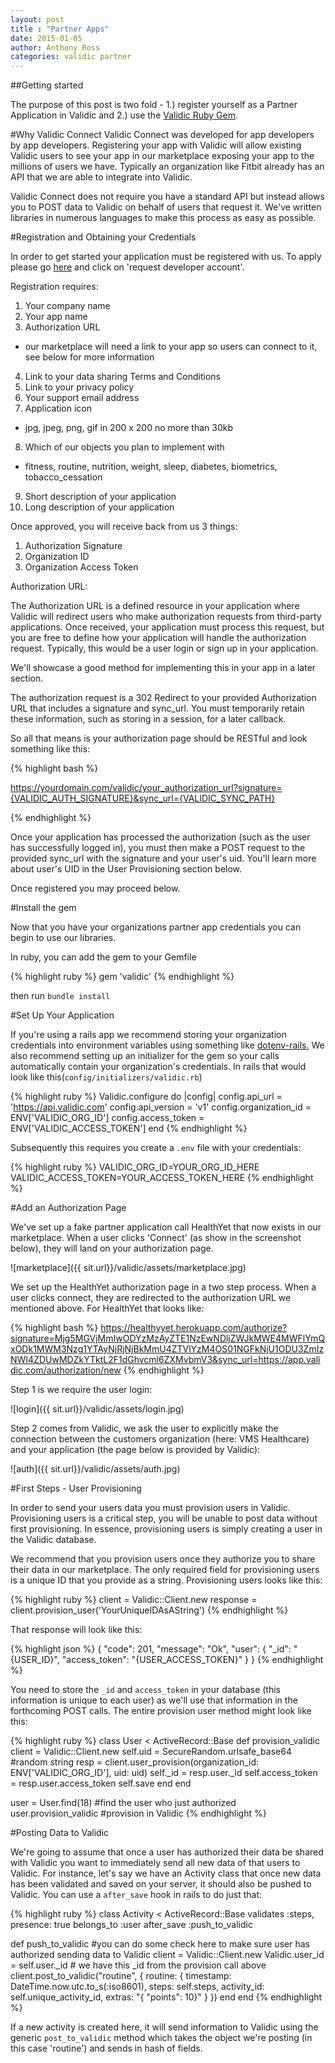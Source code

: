 ```yaml
---
layout: post
title : "Partner Apps"
date: 2015-01-05
author: Anthony Ross
categories: validic partner
---
```


##Getting started

The purpose of this post is two fold - 1.)  register yourself as a Partner Application in Validic and 2.) use the [Validic Ruby Gem](https://github.com/validic/validic).

#Why Validic Connect
Validic Connect was developed for app developers by app developers.  Registering your app with Validic will allow existing Validic users to see your app in our marketplace exposing your app to the millions of users we have.  Typically an organization like Fitbit already has an API that we are able to integrate into Validic.

Validic Connect does not require you have a standard API but instead allows you to POST data to Validic on behalf of users that request it.  We've written libraries in numerous languages to make this process as easy as possible.


#Registration and Obtaining your Credentials

In order to get started your application must be registered with us. To apply please go [here](https://validic.com/labs) and click on 'request developer account'.

Registration requires:

1. Your company name
2. Your app name
3. Authorization URL
  * our marketplace will need a link to your app so users can connect to it, see below for more information
4. Link to your data sharing Terms and Conditions
5. Link to your privacy policy
6. Your support email address
7. Application icon
  * jpg, jpeg, png, gif in 200 x 200 no more than 30kb
8. Which of our objects you plan to implement with
  * fitness, routine, nutrition, weight, sleep, diabetes, biometrics, tobacco_cessation
9. Short description of your application
10. Long description of your application

Once approved, you will receive back from us 3 things:

1. Authorization Signature
2. Organization ID
3. Organization Access Token


Authorization URL:

The Authorization URL is a defined resource in your application where Validic will redirect users who make authorization requests from third-party applications. Once received, your application must process this request, but you are free to define how your application will handle the authorization request. Typically, this would be a user login or sign up in your application.

We'll showcase a good method for implementing this in your app in a later section.

The authorization request is a 302 Redirect to your provided Authorization URL that includes a signature and sync_url. You must temporarily retain these information, such as storing in a session, for a later callback.

So all that means is your authorization page should be RESTful and look something like this:

{% highlight bash %}

https://yourdomain.com/validic/your_authorization_url?signature={VALIDIC_AUTH_SIGNATURE}&sync_url={VALIDIC_SYNC_PATH}

{% endhighlight %}

Once your application has processed the authorization (such as the user has successfully logged in), you must then make a POST request to the provided sync_url with the signature and your user's uid. You'll learn more about user's UID in the User Provisioning section below.

Once registered you may proceed below.

#Install the gem

Now that you have your organizations partner app credentials you can begin to use our libraries.

In ruby, you can add the gem to your Gemfile

{% highlight ruby %}
gem 'validic'
{% endhighlight %}

then run `bundle install`


#Set Up Your Application

If you're using a rails app we recommend storing your organization credentials into environment variables using something like [dotenv-rails.](https://github.com/bkeepers/dotenv)
We also recommend setting up an initializer for the gem so your calls automatically contain your organization's credentials.  In rails that would look like this(`config/initializers/validic.rb`)

{% highlight ruby %}
Validic.configure do |config|
  config.api_url        = 'https://api.validic.com'
  config.api_version    = 'v1'
  config.organization_id = ENV['VALIDIC_ORG_ID']
  config.access_token = ENV['VALIDIC_ACCESS_TOKEN']
end
{% endhighlight %}

Subsequently this requires you create a `.env` file with your credentials:

{% highlight ruby %}
VALIDIC_ORG_ID=YOUR_ORG_ID_HERE
VALIDIC_ACCESS_TOKEN=YOUR_ACCESS_TOKEN_HERE
{% endhighlight %}


#Add an Authorization Page

We've set up a fake partner application call HealthYet that now exists in our marketplace.  When a user clicks 'Connect' (as show in the screenshot below), they will land on your authorization page.

![marketplace]({{ sit.url}}/validic/assets/marketplace.jpg)

We set up the HealthYet authorization page in a two step process.  When a user clicks connect, they are redirected to the authorization URL we mentioned above.  For HealthYet that looks like:

{% highlight bash %}
https://healthyyet.herokuapp.com/authorize?signature=Mjg5MGVjMmIwODYzMzAyZTE1NzEwNDljZWJkMWE4MWFlYmQxODk1MWM3Nzg1YTAyNjRjNjBkMmU4ZTVlYzM4OS01NGFkNjU1ODU3ZmIzNWI4ZDUwMDZkYTktL2F1dGhvcml6ZXMvbmV3&sync_url=https://app.validic.com/authorization/new
{% endhighlight %}

Step 1 is we require the user login:

![login]({{ sit.url}}/validic/assets/login.jpg)

Step 2 comes from Validic, we ask the user to explicitly make the connection between the customers organization (here: VMS Healthcare) and your application (the page below is provided by Validic):

![auth]({{ sit.url}}/validic/assets/auth.jpg)

#First Steps - User Provisioning

In order to send your users data you must provision users in Validic.  Provisioning users is a critical step, you will be unable to post data without first provisioning.  In essence, provisioning users is simply creating a user in the Validic database.

We recommend that you provision users once they authorize you to share their data in our marketplace.  The only required field for provisioning users is a unique ID that you provide as a string.  Provisioning users looks like this:

{% highlight ruby %}
client = Validic::Client.new
response = client.provision_user('YourUniqueIDAsAString')
{% endhighlight %}

That response will look like this:

{% highlight json %}
{
  "code": 201,
  "message": "Ok",
  "user": {
    "_id": "{USER_ID}",
    "access_token": "{USER_ACCESS_TOKEN}"
  }
}
{% endhighlight %}

You need to store the `_id` and `access_token` in your database (this information is unique to each user) as we'll use that information in the forthcoming POST calls. The entire provision user method might look like this:

{% highlight ruby %}
class User < ActiveRecord::Base
  def provision_validic
    client = Validic::Client.new
    self.uid = SecureRandom.urlsafe_base64 #random string
    resp = client.user_provision(organization_id: ENV['VALIDIC_ORG_ID'],
                                 uid: uid)
    self._id = resp.user._id
    self.access_token = resp.user.access_token
    self.save
  end
end

user = User.find(18) #find the user who just authorized
user.provision_validic #provision in Validic
{% endhighlight %}

#Posting Data to Validic

We're going to assume that once a user has authorized their data be shared with Validic you want to immediately send all new data of that users to Validic.  For instance, let's say we have an Activity class that once new data has been validated and saved on your server, it should also be pushed to Validic.  You can use a `after_save` hook in rails to do just that:

{% highlight ruby %}
class Activity < ActiveRecord::Base
  validates :steps, presence: true
  belongs_to :user
  after_save :push_to_validic

  def push_to_validic
    #you can do some check here to make sure user has authorized sending data to Validic
    client = Validic::Client.new
    Validic.user_id = self.user._id # we have this _id from the provision call above
    client.post_to_validic("routine", { routine: {
        timestamp: DateTime.now.utc.to_s(:iso8601),
        steps: self.steps,
        activity_id: self.unique_activity_id,
        extras: "{ \"points\": 10}"
      }
    })
  end
end
{% endhighlight %}

If a new activity is created here, it will send information to Validic using the generic `post_to_validic` method which takes the object we're posting (in this case 'routine') and sends in hash of fields.

